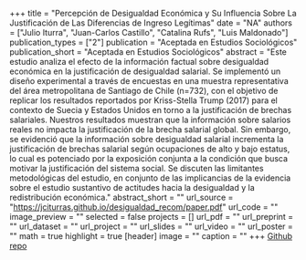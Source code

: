 +++
title = "Percepción de Desigualdad Económica y Su Influencia Sobre La Justificación de Las Diferencias de Ingreso Legítimas"
date = "NA"
authors = ["Julio Iturra", "Juan-Carlos Castillo", "Catalina Rufs", "Luis Maldonado"]
publication_types = ["2"]
publication = "Aceptada en Estudios Sociológicos"
publication_short = "Aceptada en Estudios Sociológicos"
abstract = "Este estudio analiza el efecto de la información factual sobre desigualdad económica en la justificación de desigualdad salarial. Se implementó un diseño experimental a través de encuestas en una muestra representativa del área metropolitana de Santiago de Chile (n=732), con el objetivo de replicar los resultados reportados por Kriss-Stella Trump (2017) para el contexto de Suecia y Estados Unidos en torno a la justificación de brechas salariales. Nuestros resultados muestran que la información sobre salarios reales no impacta la justificación de la brecha salarial global. Sin embargo, se evidenció que la información sobre desigualdad salarial incrementa la justificación de brechas salarial según ocupaciones de alto y bajo estatus, lo cual es potenciado por la exposición conjunta a la condición que busca motivar la justificación del sistema social. Se discuten las limitantes metodológicas del estudio, en conjunto de las implicancias de la evidencia sobre el estudio sustantivo de actitudes hacia la desigualdad y la redistribución económica."
abstract_short = ""
url_source = "https://jciturras.github.io/desigualdad_recom/paper.pdf"
url_code = ""
image_preview = ""
selected = false
projects = []
url_pdf = ""
url_preprint = ""
url_dataset = ""
url_project = ""
url_slides = ""
url_video = ""
url_poster = ""
math = true
highlight = true
[header]
image = ""
caption = ""
+++
[Github repo](https://github.com/jciturras/desigualdad_recom)
